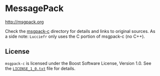 # MessagePack
http://msgpack.org

Check the [msgpack-c](../msgpack-c/) directory for details and links to original
sources.
As a side note: `Lucciefr` only uses the C portion of msgpack-c (no C++).

License
-------

`msgpack-c` is licensed under the Boost Software License, Version 1.0. See
the [`LICENSE_1_0.txt`](../msgpack-c/LICENSE_1_0.txt) file for details.
